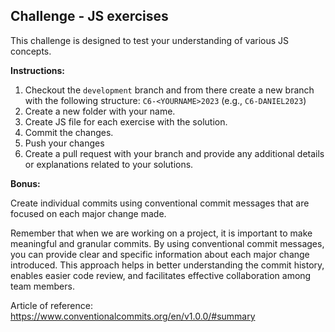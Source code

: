 ## Challenge - JS exercises

This challenge is designed to test your understanding of various JS concepts.

**Instructions:**

1. Checkout the `development` branch and from there create a new branch with the following structure: `C6-<YOURNAME>2023` (e.g., `C6-DANIEL2023`)
2. Create a new folder with your name.
3. Create JS file for each exercise with the solution.
4. Commit the changes.
5. Push your changes
6.  Create a pull request with your branch and provide any additional details or explanations related to your solutions.

**Bonus:**

Create individual commits using conventional commit messages that are focused on each major change made.

Remember that when we are working on a project, it is important to make meaningful and granular commits. By using conventional commit messages, you can provide clear and specific information about each major change introduced. This approach helps in better understanding the commit history, enables easier code review, and facilitates effective collaboration among team members.

Article of reference: https://www.conventionalcommits.org/en/v1.0.0/#summary
